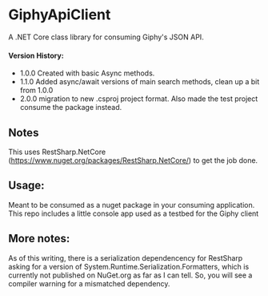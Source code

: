 # GiphyApiClient
A .NET Core class library for consuming Giphy's JSON API. 

#### Version History:
* 1.0.0 Created with basic Async methods.
* 1.1.0 Added async/await versions of main search methods, clean up a bit from 1.0.0
* 2.0.0 migration to new .csproj project format.  Also made the test project consume the package instead.


## Notes
This uses RestSharp.NetCore (https://www.nuget.org/packages/RestSharp.NetCore/) to get the job done.   

## Usage:
Meant to be consumed as a nuget package in your consuming application. 
This repo includes a little console app used as a testbed for the Giphy client 

## More notes:
As of this writing, there is a serialization dependencency for RestSharp asking for a version of System.Runtime.Serialization.Formatters, which is currently not published on NuGet.org as far as I can tell. So, you will see a compiler warning for a mismatched dependency.
